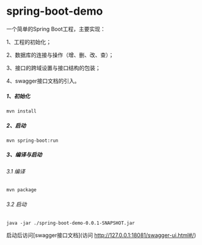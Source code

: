 # spring-boot-demo

一个简单的Spring Boot工程，主要实现：

1、工程的初始化；

2、数据库的连接与操作（增、删、改、查）；

3、接口的跨域设置与接口结构的包装；

4、swagger接口文档的引入。

##### 1、初始化
```mvn install```

##### 2、启动
```mvn spring-boot:run```

##### 3、编译与启动
###### 3.1 编译
```mvn package```
###### 3.2 启动
```java -jar ./spring-boot-demo-0.0.1-SNAPSHOT.jar```

启动后访问[swagger接口文档](访问 http://127.0.0.1:18081/swagger-ui.html#/)